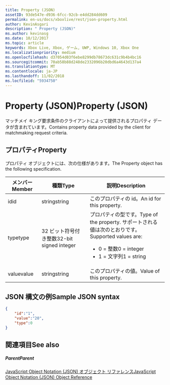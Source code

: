 ```yaml
---
title: Property (JSON)
assetID: 93de547e-d936-6fcc-92cb-e4dd284dd609
permalink: en-us/docs/xboxlive/rest/json-property.html
author: KevinAsgari
description: " Property (JSON)"
ms.author: kevinasg
ms.date: 10/12/2017
ms.topic: article
keywords: Xbox Live, Xbox, ゲーム, UWP, Windows 10, Xbox One
ms.localizationpriority: medium
ms.openlocfilehash: d37054d03f6ebe8299db78673dc631c9b4b4bc16
ms.sourcegitcommit: 70ab58b88d248de2332096b20dbd6a4643d137a4
ms.translationtype: MT
ms.contentlocale: ja-JP
ms.lasthandoff: 11/02/2018
ms.locfileid: "5934750"
---
```

# <a name="property-json"></a><span data-ttu-id="771e3-104">Property (JSON)</span><span class="sxs-lookup"><span data-stu-id="771e3-104">Property (JSON)</span></span>
<span data-ttu-id="771e3-105">マッチメイ キング要求条件のクライアントによって提供されるプロパティ データが含まれています。</span><span class="sxs-lookup"><span data-stu-id="771e3-105">Contains property data provided by the client for matchmaking request criteria.</span></span>
<a id="ID4EN"></a>


## <a name="property"></a><span data-ttu-id="771e3-106">プロパティ</span><span class="sxs-lookup"><span data-stu-id="771e3-106">Property</span></span>

<span data-ttu-id="771e3-107">プロパティ オブジェクトには、次の仕様があります。</span><span class="sxs-lookup"><span data-stu-id="771e3-107">The Property object has the following specification.</span></span>

| <span data-ttu-id="771e3-108">メンバー</span><span class="sxs-lookup"><span data-stu-id="771e3-108">Member</span></span>| <span data-ttu-id="771e3-109">種類</span><span class="sxs-lookup"><span data-stu-id="771e3-109">Type</span></span>| <span data-ttu-id="771e3-110">説明</span><span class="sxs-lookup"><span data-stu-id="771e3-110">Description</span></span>|
| --- | --- | --- |
| <span data-ttu-id="771e3-111">id</span><span class="sxs-lookup"><span data-stu-id="771e3-111">id</span></span>| <span data-ttu-id="771e3-112">string</span><span class="sxs-lookup"><span data-stu-id="771e3-112">string</span></span>| <span data-ttu-id="771e3-113">このプロパティの id。</span><span class="sxs-lookup"><span data-stu-id="771e3-113">An id for this property.</span></span>|
| <span data-ttu-id="771e3-114">type</span><span class="sxs-lookup"><span data-stu-id="771e3-114">type</span></span>| <span data-ttu-id="771e3-115">32 ビット符号付き整数</span><span class="sxs-lookup"><span data-stu-id="771e3-115">32-bit signed integer</span></span> | <span data-ttu-id="771e3-116">プロパティの型です。</span><span class="sxs-lookup"><span data-stu-id="771e3-116">Type of the property.</span></span> <span data-ttu-id="771e3-117">サポートされる値は次のとおりです。</span><span class="sxs-lookup"><span data-stu-id="771e3-117">Supported values are:</span></span> <ul><li><span data-ttu-id="771e3-118">0 = 整数</span><span class="sxs-lookup"><span data-stu-id="771e3-118">0 = integer</span></span></li><li><span data-ttu-id="771e3-119">1 = 文字列</span><span class="sxs-lookup"><span data-stu-id="771e3-119">1 = string</span></span></li></ul>| 
| <span data-ttu-id="771e3-120">value</span><span class="sxs-lookup"><span data-stu-id="771e3-120">value</span></span>| <span data-ttu-id="771e3-121">string</span><span class="sxs-lookup"><span data-stu-id="771e3-121">string</span></span>| <span data-ttu-id="771e3-122">このプロパティの値。</span><span class="sxs-lookup"><span data-stu-id="771e3-122">Value of this property.</span></span>|

<a id="ID4EGC"></a>


## <a name="sample-json-syntax"></a><span data-ttu-id="771e3-123">JSON 構文の例</span><span class="sxs-lookup"><span data-stu-id="771e3-123">Sample JSON syntax</span></span>


```json
{
    "id":"1",
    "value":"20",
    "type":0
}

```


<a id="ID4EPC"></a>


## <a name="see-also"></a><span data-ttu-id="771e3-124">関連項目</span><span class="sxs-lookup"><span data-stu-id="771e3-124">See also</span></span>

<a id="ID4ERC"></a>


##### <a name="parent"></a><span data-ttu-id="771e3-125">Parent</span><span class="sxs-lookup"><span data-stu-id="771e3-125">Parent</span></span>

[<span data-ttu-id="771e3-126">JavaScript Object Notation (JSON) オブジェクト リファレンス</span><span class="sxs-lookup"><span data-stu-id="771e3-126">JavaScript Object Notation (JSON) Object Reference</span></span>](atoc-xboxlivews-reference-json.md)
